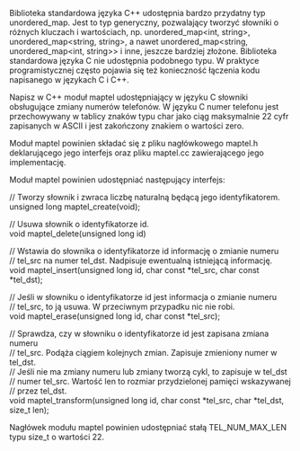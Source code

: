 Biblioteka standardowa języka C++ udostępnia bardzo przydatny typ
unordered_map. Jest to typ generyczny, pozwalający tworzyć słowniki
o różnych kluczach i wartościach, np. unordered_map<int, string>,
unordered_map<string, string>, a nawet
unordered_map<string, unordered_map<int, string>> i inne, jeszcze bardziej
złożone. Biblioteka standardowa języka C nie udostępnia podobnego typu.
W praktyce programistycznej często pojawia się też konieczność łączenia kodu
napisanego w językach C i C++.

Napisz w C++ moduł maptel udostępniający w języku C słowniki obsługujące zmiany
numerów telefonów. W języku C numer telefonu jest przechowywany w tablicy znaków
typu char jako ciąg maksymalnie 22 cyfr zapisanych w ASCII i jest zakończony
znakiem o wartości zero.

Moduł maptel powinien składać się z pliku nagłówkowego maptel.h deklarującego
jego interfejs oraz pliku maptel.cc zawierającego jego implementację.

Moduł maptel powinien udostępniać następujący interfejs:

  // Tworzy słownik i zwraca liczbę naturalną będącą jego identyfikatorem.  
  unsigned long maptel_create(void);  

  // Usuwa słownik o identyfikatorze id.  
  void maptel_delete(unsigned long id)  

  // Wstawia do słownika o identyfikatorze id informację o zmianie numeru  
  // tel_src na numer tel_dst. Nadpisuje ewentualną istniejącą informację.  
  void maptel_insert(unsigned long id, char const *tel_src, char const *tel_dst);  

  // Jeśli w słowniku o identyfikatorze id jest informacja o zmianie numeru  
  // tel_src, to ją usuwa. W przeciwnym przypadku nic nie robi.  
  void maptel_erase(unsigned long id, char const *tel_src);  

  // Sprawdza, czy w słowniku o identyfikatorze id jest zapisana zmiana numeru  
  // tel_src. Podąża ciągiem kolejnych zmian. Zapisuje zmieniony numer w tel_dst.  
  // Jeśli nie ma zmiany numeru lub zmiany tworzą cykl, to zapisuje w tel_dst  
  // numer tel_src. Wartość len to rozmiar przydzielonej pamięci wskazywanej  
  // przez tel_dst.  
  void maptel_transform(unsigned long id, char const *tel_src, char *tel_dst, size_t len);  

Nagłówek modułu maptel powinien udostępniać stałą TEL_NUM_MAX_LEN typu size_t
o wartości 22.
